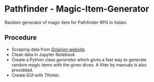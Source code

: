 # Pathfinder - Magic-Item-Generator
Random generator of magic item for Pathfinder RPG in Italian.

## Procedure
- Scraping data from [Golarion website](https://golarion.altervista.org/wiki/Pagina_principale).
- Clean data in Jupyter Notebook
- Create a Python class *generator* which gives a fast way to generate random magic items with the given dices.
A filter by manuals is also providded.
- Create GUI with TKinter.
